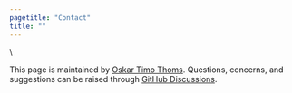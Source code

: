 ```yaml
---
pagetitle: "Contact"
title: ""
---
```


\  

This page is maintained by [Oskar Timo Thoms](https://www.oskarthoms.net/). Questions, concerns, and suggestions can be raised through [GitHub Discussions](https://github.com/timothoms/covid19Outaouais/discussions).
